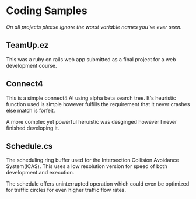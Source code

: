 # Coding Samples

*On all projects please ignore the worst variable names you've ever seen.*

## TeamUp.ez

This was a ruby on rails web app submitted as a final project for a web development course.

## Connect4

This is a simple connect4 AI using alpha beta search tree.  It's heuristic function used is simple however fulfills the requirement that it never crashes else match is forfeit.

A more complex yet powerful heruistic was desginged however I never finished developing it.

## Schedule.cs

The scheduling ring buffer used for the Intersection Collision Avoidance System(ICAS).  This uses a low resolution version for speed of both development and execution.

The schedule offers uninterrupted operation which could even be optimized for traffic circles for even higher traffic flow rates.
